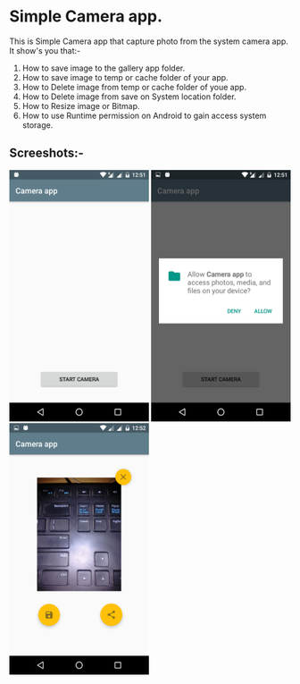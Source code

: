 # Simple Camera app.

This is Simple Camera app that capture photo from the system camera app.
It show's you that:-

1) How to save image to the gallery app folder.
2) How to save image to temp or cache folder of your app.
3) How to Delete image from temp or cache folder of youe app.
4) How to Delete image from save on System location folder.
5) How to Resize image or Bitmap.
6) How to use Runtime permission on Android to gain access system storage.

## Screeshots:-

<img src="Screenshots/Screenshot_20180809-125126.png" width="250" height="450" /> <img src="Screenshots/Screenshot_20180809-125136.png" width="250" height="450" /> <img src="Screenshots/Screenshot_20180809-125238.png" width="250" height="450" />

